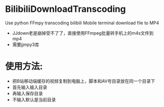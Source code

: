 # BilibiliDownloadTranscoding
Use python FFmpy transcoding bilibili Mobile terminal download file to MP4 
+ JJdown老是崩掉受不了了，直接使用FFmpeg批量转手机上的m4s文件到mp4
+ 需要jjmpy3库
# 使用方法:
+ 把B站移动端缓存的视频复制到电脑上，脚本和AV号目录放在同一个目录下
+ 首先输入输入目录
+ 再输入保存目录
+    不输入默认是当前目录
